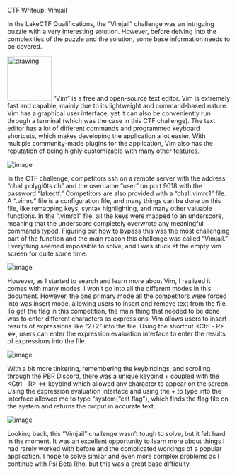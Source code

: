CTF Writeup: Vimjail

In the LakeCTF Qualifications, the “Vimjail” challenge was an intriguing puzzle with a very interesting solution. However, before delving into the complexities of the puzzle and the solution, some base information needs to be covered.

<img src="https://github.com/aditya917/CTF-Writeup/assets/52827225/c2c03ef6-80ea-4482-a4ce-c126eedccac4" alt="drawing" width="100"/>
“Vim” is a free and open-source text editor. Vim is extremely fast and capable, mainly due to its lightweight and command-based nature. Vim has a graphical user interface, yet it can also be conveniently run through a terminal (which was the case in this CTF challenge). The text editor has a lot of different commands and programmed keyboard shortcuts, which makes developing the application a lot easier. With multiple community-made plugins for the application, Vim also has the reputation of being highly customizable with many other features.

![image](https://github.com/aditya917/CTF-Writeup/assets/52827225/4cfe5709-578a-4b70-a69c-a79c4fd56d39)

In the CTF challenge, competitors ssh on a remote server with the address “chall.polygl0ts.ch” and the username “user” on port 9018 with the password “lakectf.” Competitors are also provided with a “chall.vimrc1” file. A “.vimrc” file is a configuration file, and many things can be done on this file, like remapping keys, syntax highlighting, and many other valuable functions. In the “.vimrc1” file, all the keys were mapped to an underscore, meaning that the underscore completely overwrote any meaningful commands typed. Figuring out how to bypass this was the most challenging part of the function and the main reason this challenge was called “Vimjail.” Everything seemed impossible to solve, and I was stuck at the empty vim screen for quite some time.

![image](https://github.com/aditya917/CTF-Writeup/assets/52827225/203c5e13-9beb-4497-9f51-79cb42ece26c)

However, as I started to search and learn more about Vim, I realized it comes with many modes. I won’t go into all the different modes in this document. However, the one primary mode all the competitors were forced into was insert mode, allowing users to insert and remove text from the file. To get the flag in this competition, the main thing that needed to be done was to enter different characters as expressions. Vim allows users to insert results of expressions like “2+2” into the file. Using the shortcut <Ctrl - R> <=>, users can enter the expression evaluation interface to enter the results of expressions into the file. 

![image](https://github.com/aditya917/CTF-Writeup/assets/52827225/8c19629a-a315-43ff-a045-15d092564c5a)

With a bit more tinkering, remembering the <ctrl> keybindings, and scrolling through the PBR Discord, there was a unique keybind <Ctrl-q> + <any character> coupled with the <Ctrl - R> <=> keybind which allowed any character to appear on the screen. Using the expression evaluation interface and using the <ctrl-q> + <any character> to type into the interface allowed me to type “system(“cat flag”), which finds the flag file on the system and returns the output in accurate text. 

![image](https://github.com/aditya917/CTF-Writeup/assets/52827225/7eedd531-90fc-41d3-b6c4-d7c94562de5d)

Looking back, this “Vimjail” challenge wasn’t tough to solve, but it felt hard in the moment. It was an excellent opportunity to learn more about things I had rarely worked with before and the complicated workings of a popular application. I hope to solve similar and even more complex problems as I continue with Psi Beta Rho, but this was a great base difficulty.
